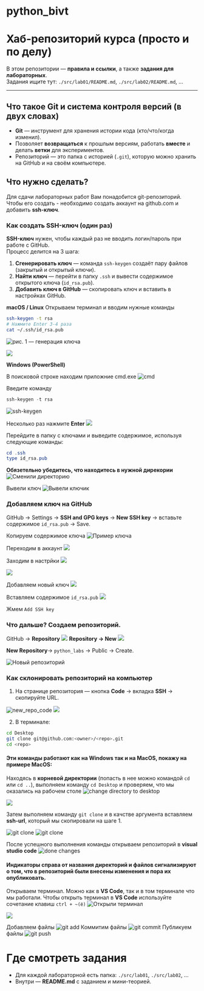 # python_bivt
# Хаб-репозиторий курса (просто и по делу)

В этом репозитории — **правила и ссылки**, а также **задания для лабораторных**.  
Задания ищите тут: `./src/lab01/README.md`, `./src/lab02/README.md`, ...

---

## Что такое Git и система контроля версий (в двух словах)
- **Git** — инструмент для хранения истории кода (кто/что/когда изменил).
- Позволяет **возвращаться** к прошлым версиям, работать **вместе** и делать **ветки** для экспериментов.
- Репозиторий — это папка с историей (`.git`), которую можно хранить на GitHub и на своём компьютере.

## Что нужно сделать?
Для сдачи лабораторных работ Вам понадобится git-репозиторий. Чтобы его создать - необходимо создать аккаунт на github.com и добавить **ssh-ключ**.
### Как создать SSH-ключ (один раз)
**SSH-ключ** нужен, чтобы каждый раз не вводить логин/пароль при работе с GitHub.  
Процесс делится на 3 шага:

1. **Сгенерировать ключ** — команда `ssh-keygen` создаёт пару файлов (закрытый и открытый ключи).
2. **Найти ключ** — перейти в папку `.ssh` и вывести содержимое открытого ключа (`id_rsa.pub`).
3. **Добавить ключ в GitHub** — скопировать ключ и вставить в настройках GitHub.

**macOS / Linux**
Открываем терминал и вводим нужные команды
```bash
ssh-keygen -t rsa
# Нажмите Enter 3-4 раза
cat ~/.ssh/id_rsa.pub
```
![рис. 1 — генерация ключа ](./misc/img/general_material/macOS/ssh-keygen.png)

![](./misc/img/general_material/giphy.gif)

**Windows (PowerShell)**

В поисковой строке находим приложние cmd.exe 
![cmd](./misc/img/general_material/windows/cmd.jpg)

Введите команду
```powershell
ssh-keygen -t rsa
```
![ssh-keygen](./misc/img/general_material/windows/ssh-keygen_1.jpg)

Несколько раз нажмите **Enter**
![](./misc/img/general_material/windows/ssh-done.jpg)

Перейдите в папку с ключами и выведите содержимое, используя следующие команды:
```powershell
cd .ssh
type id_rsa.pub
```
**Обязетельно убедитесь, что находитесь в нужной дирекории** 
 ![Сменили директорию](./misc/img/general_material/windows/change-directory.jpg)

Вывели ключ
 ![Вывели ключик](./misc/img/general_material/windows/type-key.jpg)

### **Добавляем ключ на GitHub**

GitHub → Settings → **SSH and GPG keys** → **New SSH key** → вставьте содержимое `id_rsa.pub` → Save.  

Копируем содержимое ключа
![Пример ключа](./misc/img/general_material/macOS/highlighted.png)

Переходим в аккаунт
![](./misc/img/general_material/ssh_addition/account.png)

Заходим в настрйки
![](./misc/img/general_material/ssh_addition/settings.jpg)

![](./misc/img/general_material/e6UTws.gif)

Добавляем новый ключ
![](./misc/img/general_material/ssh_addition/new_ssh_button.png)

Вставляем содержимое `id_rsa.pub`
![](./misc/img/general_material/ssh_addition/new_ssh.jpg)

Жмем `Add SSH key`

### Что дальше? Создаем репозиторий.
GitHub → **Repository**
![](./misc/img/general_material/new_repo_repo.png)
**Repository → New**
![](./misc/img/general_material/new_repo_new.png)

**New Repository**→ `python_labs` → Public → Create.

![Новый репозиторий](./misc/img/lab01/new_repo.png)

### Как склонировать репозиторий на компьютер

1) На странице репозитория — кнопка **Code** → вкладка **SSH** → скопируйте URL.

![new_repo_code](./misc/img/general_material/repo_clone/new_repo_code.png)
![](./misc/img/general_material/repo_clone/ssh_key.png)

2) В терминале:
```bash
cd Desktop
git clone git@github.com:<owner>/<repo>.git
cd <repo>
```
#### Эти команды работают как на **Windows** так и на **MacOS**, покажу на примере **MacOS**:

Находясь в **корневой директории** (попасть в нее можно командой `cd` или `cd ..`), выполняем команду `cd Desktop` и проверяем, что мы оказались на рабочем столе
![change directory to desktop](./misc/img/general_material/repo_clone/cd_desktop.png)

![](./misc/img/general_material/vzhHSZ.gif)

Затем выполняем команду `git clone` и в качстве аргумента вставляем **ssh-url**, который мы скопировали на шаге 1.

![git clone](./misc/img/general_material/repo_clone/git-clone.png)
![git clone](./misc/img/general_material/repo_clone/git-clone-done.png)

После успешного выполнения команды открываем репозиторий в **visual studio code**
![done changes](./misc/img/general_material/repo_push/done_changes.png)
#### Индикаторы справа от названия директорий и файлов сигнализируют о том, что в репозиторий были внесены изменения и пора их опубликовать.

Открываем терминал. Можно как в **VS Code**, так и в том терминале что мы работали. Чтобы открыть терминал в **VS Code** используйте сочетание клавиш `ctrl + ~(ё)`
![Открыли терминал](./misc/img/general_material/repo_push/terminal_open.png)

![](./misc/img/general_material/subway-surfers-icegif-7.gif)

Добавляем файлы
![git add](./misc/img/general_material/repo_push/git-add.png)
Коммитим файлы
![git commit](./misc/img/general_material/repo_push/git-commit.png)
Публикуем файлы
![git push](./misc/img/general_material/repo_push/git-push.png)



# Где смотреть задания
- Для каждой лабораторной есть папка: `./src/lab01`, `./src/lab02`, ...  
- Внутри — **README.md** с заданием и мини-теорией.